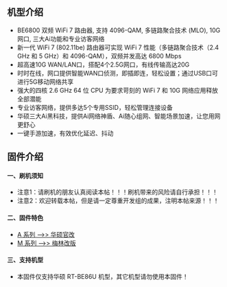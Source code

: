 ## 机型介绍
* BE6800 双频 WiFi 7 路由器, 支持 4096-QAM, 多链路聚合技术 (MLO), 10G 网口, 三大Ai功能和专业访客网络
* 新一代 WiFi 7 (802.11be) 路由器可实现 WiFi 7 性能（多链路聚合技术（2.4 GHz 和 5 GHz）和 4096-QAM），双频并发高达 6800 Mbps
* 超高速10G WAN/LAN口，搭配4个2.5G网口，有线传输高达20G
* 时时在线，网口提供智能WAN口侦测，即插即连，轻松设置；通过USB口可进行5G移动网络共享
* 强大的四核 2.6 GHz 64 位 CPU 为要求苛刻的 WiFi 7 和 10G 网络应用释放全部潜能
* 专业访客网络，提供多达5个专用SSID，轻松管理连接设备
* 华硕三大Ai黑科技，提供Ai网络神盾、Ai随心组网、智能场景加速，让您用网更舒心
* 一键手游加速，有效优化延迟、抖动

## 固件介绍
#### 一、刷机须知
* 注意1：请刷机的朋友认真阅读本帖！！！刷机带来的风险请自行承担！！！
* 注意2：欢迎转载本帖，但是请一定尊重开发组的成果，注明本帖来源！！！

#### 二、固件特色
* [A 系列 ——>> 华硕官改](/zh/guide/asus/firmware-a.md)
* [M 系列 ——>> 梅林改版](/zh/guide/asus/firmware-m.md)

#### 三、支持机型
* 本固件仅支持华硕 RT-BE86U 机型，其它机型请勿使用本固件！
